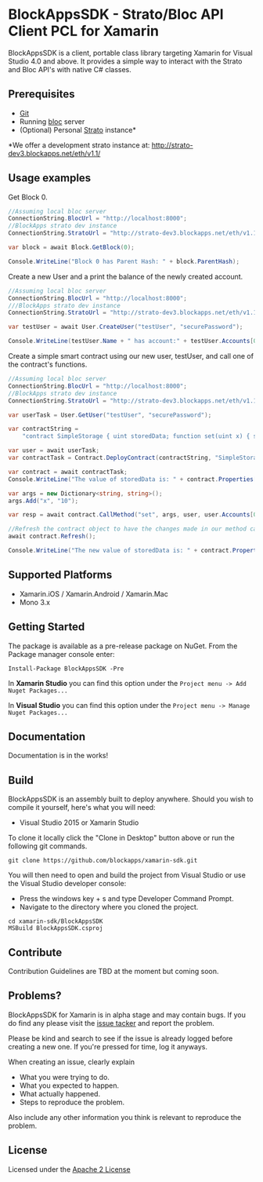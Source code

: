 # BlockAppsSDK - Strato/Bloc API Client PCL for Xamarin


BlockAppsSDK is a client, portable class library targeting Xamarin for Visual Studio 4.0 and above. It provides a simple
way to interact with the Strato and Bloc API's with native C# classes.

## Prerequisites
  * [Git](https://git-scm.com/)
  * Running [bloc](https://github.com/blockapps/bloc) server
  * (Optional) Personal [Strato](https://azure.microsoft.com/en-us/marketplace/partners/consensys/blockapps-strato/) instance*

  \*We offer a development strato instance at: http://strato-dev3.blockapps.net/eth/v1.1/
## Usage examples

Get Block 0.
```c#
//Assuming local bloc server
ConnectionString.BlocUrl = "http://localhost:8000";
//BlockApps strato dev instance
ConnectionString.StratoUrl = "http://strato-dev3.blockapps.net/eth/v1.1/";

var block = await Block.GetBlock(0);

Console.WriteLine("Block 0 has Parent Hash: " + block.ParentHash);
```


Create a new User and a print the balance of the newly created account.

```c#
//Assuming local bloc server
ConnectionString.BlocUrl = "http://localhost:8000";
///BlockApps strato dev instance
ConnectionString.StratoUrl = "http://strato-dev3.blockapps.net/eth/v1.1/";

var testUser = await User.CreateUser("testUser", "securePassword");

Console.WriteLine(testUser.Name + " has account:" + testUser.Accounts[0].Address + " with balance: " + testUser.Accounts[0].Balance);
```

Create a simple smart contract using our new user, testUser, and call
one of the contract's functions.

```c#
//Assuming local bloc server
ConnectionString.BlocUrl = "http://localhost:8000";
//BlockApps strato dev instance
ConnectionString.StratoUrl = "http://strato-dev3.blockapps.net/eth/v1.1/";

var userTask = User.GetUser("testUser", "securePassword");

var contractString =
    "contract SimpleStorage { uint storedData; function set(uint x) { storedData = x; } function get() returns (uint retVal) { return storedData; } }";

var user = await userTask;
var contractTask = Contract.DeployContract(contractString, "SimpleStorage", user, user.Accounts[0]);

var contract = await contractTask;
Console.WriteLine("The value of storedData is: " + contract.Properties["storedData"]);

var args = new Dictionary<string, string>();
args.Add("x", "10");

var resp = await contract.CallMethod("set", args, user, user.Accounts[0].Address, 1);

//Refresh the contract object to have the changes made in our method call
await contract.Refresh();

Console.WriteLine("The new value of storedData is: " + contract.Properties["storedData"]);
```
## Supported Platforms

* Xamarin.iOS / Xamarin.Android / Xamarin.Mac
* Mono 3.x

## Getting Started

The package is available as a pre-release package on NuGet. From the Package
manager console enter:

```
Install-Package BlockAppsSDK -Pre
```

In **Xamarin Studio** you can find this option under the `Project menu -> Add
Nuget Packages...`

In **Visual Studio** you can find this option under the `Project menu -> Manage
Nuget Packages...`
## Documentation

Documentation is in the works!

## Build

BlockAppsSDK is an assembly built to deploy anywhere. Should you
wish to compile it yourself, here's what you will need:

* Visual Studio 2015 or Xamarin Studio

To clone it locally click the "Clone in Desktop" button above or run the
following git commands.

```
git clone https://github.com/blockapps/xamarin-sdk.git

```

You will then need to open and build the project from Visual Studio
or use the Visual Studio developer console:

  * Press the windows key + s and type Developer Command Prompt.
  * Navigate to the directory where you cloned the project.
```
cd xamarin-sdk/BlockAppsSDK
MSBuild BlockAppsSDK.csproj
```

## Contribute

Contribution Guidelines are TBD at the moment but coming soon.

## Problems?

BlockAppsSDK for Xamarin is in alpha stage and may contain bugs. If you do find
any please visit the
[issue tacker](https://github.com/blockapps/xamarin-sdk/issues) and
report the problem.

Please be kind and search to see if the issue is already logged before creating
a new one. If you're pressed for time, log it anyways.

When creating an issue, clearly explain

* What you were trying to do.
* What you expected to happen.
* What actually happened.
* Steps to reproduce the problem.

Also include any other information you think is relevant to reproduce the
problem.

## License



Licensed under the [Apache 2
License](http://www.apache.org/licenses/LICENSE-2.0)
